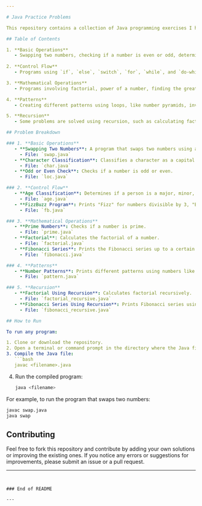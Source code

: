 ```yaml
---

# Java Practice Problems

This repository contains a collection of Java programming exercises I have worked on, which cover various topics such as basic operations, control structures, loops, and more advanced algorithms like prime numbers, Armstrong numbers, and recursion.

## Table of Contents

1. **Basic Operations**
   - Swapping two numbers, checking if a number is even or odd, determining if a number is prime or not, etc.
   
2. **Control Flow**
   - Programs using `if`, `else`, `switch`, `for`, `while`, and `do-while` loops to perform operations like classification of characters, checking eligibility for different age-based conditions, etc.

3. **Mathematical Operations**
   - Programs involving factorial, power of a number, finding the greatest common divisor (GCD/HCF), calculating combinations, and determining perfect numbers.

4. **Patterns**
   - Creating different patterns using loops, like number pyramids, inverted triangles, and more complex shapes.

5. **Recursion**
   - Some problems are solved using recursion, such as calculating factorial, Fibonacci series, and more.

## Problem Breakdown

### 1. **Basic Operations**
   - **Swapping Two Numbers**: A program that swaps two numbers using a third variable.
     - File: `swap.java`
   - **Character Classification**: Classifies a character as a capital letter, small letter, or special symbol.
     - File: `char.java`
   - **Odd or Even Check**: Checks if a number is odd or even.
     - File: `loc.java`

### 2. **Control Flow**
   - **Age Classification**: Determines if a person is a major, minor, or senior citizen.
     - File: `age.java`
   - **FizzBuzz Program**: Prints "Fizz" for numbers divisible by 3, "Buzz" for divisible by 5, and "FizzBuzz" for both.
     - File: `fb.java`

### 3. **Mathematical Operations**
   - **Prime Numbers**: Checks if a number is prime.
     - File: `prime.java`
   - **Factorial**: Calculates the factorial of a number.
     - File: `factorial.java`
   - **Fibonacci Series**: Prints the Fibonacci series up to a certain number.
     - File: `fibonacci.java`

### 4. **Patterns**
   - **Number Patterns**: Prints different patterns using numbers like stars, sequences, and more complex shapes.
     - File: `pattern.java`

### 5. **Recursion**
   - **Factorial Using Recursion**: Calculates factorial recursively.
     - File: `factorial_recursive.java`
   - **Fibonacci Series Using Recursion**: Prints Fibonacci series using recursion.
     - File: `fibonacci_recursive.java`

## How to Run

To run any program:

1. Clone or download the repository.
2. Open a terminal or command prompt in the directory where the Java file is located.
3. Compile the Java file:
   ```bash
   javac <filename>.java
   ```
4. Run the compiled program:
   ```bash
   java <filename>
   ```

For example, to run the program that swaps two numbers:
```bash
javac swap.java
java swap
```

## Contributing

Feel free to fork this repository and contribute by adding your own solutions or improving the existing ones. If you notice any errors or suggestions for improvements, please submit an issue or a pull request.

---
```


### End of README

---
